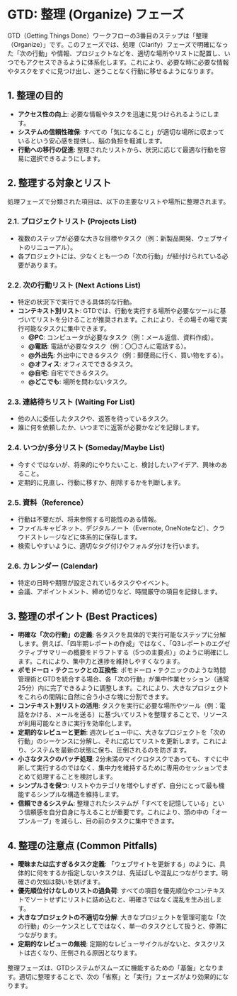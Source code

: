 # GTD: 整理 (Organize) フェーズ

GTD（Getting Things
Done）ワークフローの3番目のステップは「整理（Organize）」です。このフェーズでは、処理（Clarify）フェーズで明確になった「次の行動」や情報、プロジェクトなどを、適切な場所やリストに配置し、いつでもアクセスできるように体系化します。これにより、必要な時に必要な情報やタスクをすぐに見つけ出し、迷うことなく行動に移せるようになります。

## 1. 整理の目的

- **アクセス性の向上**: 必要な情報やタスクを迅速に見つけられるようにします。
- **システムの信頼性確保**: すべての「気になること」が適切な場所に収まっているという安心感を提供し、脳の負担を軽減します。
- **行動への移行の促進**: 整理されたリストから、状況に応じて最適な行動を容易に選択できるようにします。

## 2. 整理する対象とリスト

処理フェーズで分類された項目は、以下の主要なリストや場所に整理されます。

### 2.1. プロジェクトリスト (Projects List)

- 複数のステップが必要な大きな目標やタスク（例：新製品開発、ウェブサイトのリニューアル）。
- 各プロジェクトには、少なくとも一つの「次の行動」が紐付けられている必要があります。

### 2.2. 次の行動リスト (Next Actions List)

- 特定の状況下で実行できる具体的な行動。
- **コンテキスト別リスト**:
  GTDでは、行動を実行する場所や必要なツールに基づいてリストを分けることが推奨されます。これにより、その場その場で実行可能なタスクに集中できます。
  - **@PC**: コンピュータが必要なタスク（例：メール返信、資料作成）。
  - **@電話**: 電話が必要なタスク（例：〇〇さんに電話する）。
  - **@外出先**: 外出中にできるタスク（例：郵便局に行く、買い物をする）。
  - **@オフィス**: オフィスでできるタスク。
  - **@自宅**: 自宅でできるタスク。
  - **@どこでも**: 場所を問わないタスク。

### 2.3. 連絡待ちリスト (Waiting For List)

- 他の人に委任したタスクや、返答を待っているタスク。
- 誰に何を依頼したか、いつまでに返答が必要かなどを記録します。

### 2.4. いつか/多分リスト (Someday/Maybe List)

- 今すぐではないが、将来的にやりたいこと、検討したいアイデア、興味のあること。
- 定期的に見直し、行動に移すか、削除するかを判断します。

### 2.5. 資料（Reference）

- 行動は不要だが、将来参照する可能性のある情報。
- ファイルキャビネット、デジタルノート（Evernote,
  OneNoteなど）、クラウドストレージなどに体系的に保存します。
- 検索しやすいように、適切なタグ付けやフォルダ分けを行います。

### 2.6. カレンダー (Calendar)

- 特定の日時や期限が設定されているタスクやイベント。
- 会議、アポイントメント、締め切りなど、時間厳守の項目を記録します。

## 3. 整理のポイント (Best Practices)

- **明確な「次の行動」の定義**: 各タスクを具体的で実行可能なステップに分解します。例えば、「四半期レポートの作成」ではなく、「Q3レポートのエグゼクティブサマリーの概要をドラフトする（5つの主要点）」のように明確にします。これにより、集中力と進捗を維持しやすくなります。
- **ポモドーロ・テクニックとの互換性**: ポモドーロ・テクニックのような時間管理術とGTDを統合する場合、各「次の行動」が集中作業セッション（通常25分）内に完了できるように調整します。これにより、大きなプロジェクトをこれらの間隔に自然に合う小さな塊に分割できます。
- **コンテキスト別リストの活用**: タスクを実行に必要な場所やツール（例：電話をかける、メールを送る）に基づいてリストを整理することで、リソースが利用可能なときに実行を効率化します。
- **定期的なレビューと更新**: 週次レビュー中に、大きなプロジェクトを「次の行動」のシーケンスに分解し、それに応じてリストを更新します。これにより、システムを最新の状態に保ち、圧倒されるのを防ぎます。
- **小さなタスクのバッチ処理**:
  2分未満のマイクロタスクであっても、すぐに中断して実行するのではなく、集中力を維持するために専用のセッションでまとめて処理することを検討します。
- **シンプルさを保つ**: リストやカテゴリを増やしすぎず、自分にとって最も機能するシンプルな構造を維持します。
- **信頼できるシステム**: 整理されたシステムが「すべてを記憶している」という信頼感を自分自身に与えることが重要です。これにより、頭の中の「オープンループ」を減らし、目の前のタスクに集中できます。

## 4. 整理の注意点 (Common Pitfalls)

- **曖昧または広すぎるタスク定義**: 「ウェブサイトを更新する」のように、具体的に何をするか指定しないタスクは、先延ばしや混乱につながります。明確さの欠如は勢いを妨げます。
- **優先順位付けなしのリストの過負荷**: すべての項目を優先順位やコンテキストでソートせずにリストに詰め込むと、明確さではなく混乱を生み出します。
- **大きなプロジェクトの不適切な分解**: 大きなプロジェクトを管理可能な「次の行動」のシーケンスとしてではなく、単一のタスクとして扱うと、停滞につながります。
- **定期的なレビューの無視**: 定期的なレビューサイクルがないと、タスクリストは古くなり、圧倒される原因となります。

整理フェーズは、GTDシステムがスムーズに機能するための「基盤」となります。適切に整理することで、次の「省察」と「実行」フェーズがより効果的になります。
